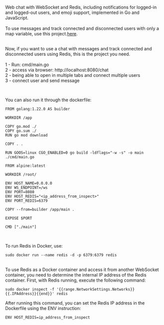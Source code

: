 Web chat with WebSocket and Redis, including notifications for logged-in and logged-out users, and emoji support, implemented in Go and JavaScript.
<br /><br />
To use messages and track connected and disconnected users with only a map variable, use this project.<a href="https://github.com/rafaelsouzaribeiro/Web-chat-with-WebSocket-using-a-map-variable-in-Go">here</a>.<br /><br />

Now, if you want to use a chat with messages and track connected and disconnected users using Redis, this is the project you need.<br />
<br />
1 - Run: cmd/main.go<br />
2 - access via browser: http://localhost:8080/chat<br />
2 - being able to open in multiple tabs and connect multiple users<br />
3 - connect user and send message

<br/>

You can also run it through the dockerfile:<br />

 ```
FROM golang:1.22.0 AS builder

WORKDIR /app

COPY go.mod ./
COPY go.sum ./
RUN go mod download

COPY . .

RUN GOOS=linux CGO_ENABLED=0 go build -ldflags="-w -s" -o main ./cmd/main.go

FROM alpine:latest

WORKDIR /root/

ENV HOST_NAME=0.0.0.0
ENV WS_ENDPOINT=/ws
ENV PORT=8080
ENV HOST_REDIS="<ip_address_from_inspect>"
ENV PORT_REDIS=6379

COPY --from=builder /app/main .

EXPOSE $PORT

CMD ["./main"]

 ```
 <br />

To run Redis in Docker, use:
 ```
sudo docker run --name redis -d -p 6379:6379 redis
 ```
<br />
To use Redis as a Docker container and access it from another WebSocket container, you need to determine the internal IP address of the Redis container. First, with Redis running, execute the following command: 

 ```
sudo docker inspect -f '{{range.NetworkSettings.Networks}}{{.IPAddress}}{{end}}' redis
 ```

 
 
 After running this command, you can set the Redis IP address in the Dockerfile using the ENV instruction:

```
ENV HOST_REDIS=ip_address_from_inspect
 ```




